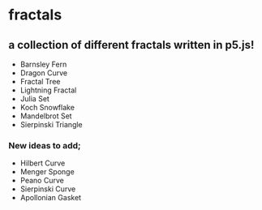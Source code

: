 # fractals
## a collection of different fractals written in p5.js!  
* Barnsley Fern  
* Dragon Curve  
* Fractal Tree  
* Lightning Fractal  
* Julia Set  
* Koch Snowflake  
* Mandelbrot Set  
* Sierpinski Triangle  
### New ideas to add;  
* Hilbert Curve  
* Menger Sponge  
* Peano Curve  
* Sierpinski Curve  
* Apollonian Gasket  
